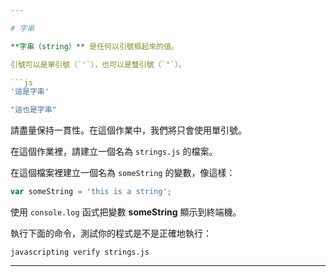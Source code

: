 ```yaml
---

# 字串

**字串（string）** 是任何以引號框起來的值。

引號可以是單引號（`'`），也可以是雙引號（`"`）。

```js
'這是字串'

"這也是字串"
```

請盡量保持一貫性。在這個作業中，我們將只會使用單引號。

在這個作業裡，請建立一個名為 `strings.js` 的檔案。

在這個檔案裡建立一個名為 `someString` 的變數，像這樣：

```js
var someString = 'this is a string';
```

使用 `console.log` 函式把變數 **someString** 顯示到終端機。

執行下面的命令，測試你的程式是不是正確地執行：

`javascripting verify strings.js`

---
```

